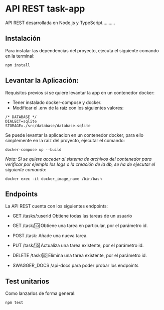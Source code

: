 
# API REST task-app 

API REST desarrollada en Node.js y TypeScript..........

## Instalación
Para instalar las dependencias del proyecto, ejecuta el siguiente comando en la terminal:

```console
npm install
```

## Levantar la Aplicación:

Requisitos previos si se quiere levantar la app en un contenedor docker:

* Tener instalado docker-compose y docker.
* Modificar el .env de la raíz con los siguientes valores:

```console
/* DATABASE */
DIALECT=sqlite
STORAGE=./src/database/database.sqlite
```

Se puede levantar la aplicacion en un contenedor docker, para ello simplemente en la raiz del proyecto, ejecutar el comando:

```console
docker-compose up --build
```
_Nota: Si se quiere acceder al sistema de archivos del contenedor para verificar por ejemplo los logs o la creación de la db, se ha de ejecutar el siguiente comando:_

```console
docker exec -it docker_image_name /bin/bash
```

## Endpoints

La API REST cuenta con los siguientes endpoints:

* GET /tasks/:userId Obtiene todas las tareas de un usuario

* GET /task/:id: Obtiene una tarea en particular, por el parámetro id.

* POST /task: Añade una nueva tarea.   

* PUT /task/:id: Actualiza una tarea existente, por el parámetro id.

* DELETE /task/:id: Elimina una tarea existente, por el parámetro id.

* SWAGGER_DOCS /api-docs para poder probar los endpoints

## Test unitarios

Como lanzarlos de forma general:

```console
npm test
```

